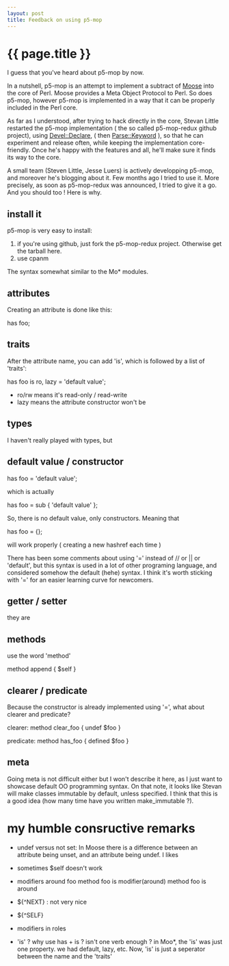 ```yaml
---
layout: post
title: Feedback on using p5-mop
---
```


# {{ page.title }}

I guess that you've heard about p5-mop by now.

In a nutshell, p5-mop is an attempt to implement a subtract of
[Moose](http://moose.iinteractive.com/) into the core of Perl. Moose provides a
Meta Object Protocol to Perl. So does p5-mop, however p5-mop is implemented in
a way that it can be properly included in the Perl core.

As far as I understood, after trying to hack directly in the core, Stevan
Little restarted the p5-mop implementation ( the so called p5-mop-redux github
project), using [Devel::Declare](https://metacpan.org/module/Devel::Declare), (
then [Parse::Keyword](https://metacpan.org/module/Parse::Keyword) ), so that he
can experiment and release often, while keeping the implementation
core-friendly. Once he's happy with the features and all, he'll make sure it
finds its way to the core.

A small team (Steven Little, Jesse Luers) is actively developping p5-mop, and moreover he's blogging about it.
Few months ago I tried to use it. More precisely, as soon as p5-mop-redux was
announced, I tried to give it a go. And you should too ! Here is why.


## install it ##

p5-mop is very easy to install:
1. if you're using github, just fork the p5-mop-redux project. Otherwise get
   the tarball here.
2. use cpanm

The syntax somewhat similar to the Mo* modules.

## attributes ##

Creating an attribute is done like this:

has foo;

## traits ##

After the attribute name, you can add 'is', which is followed by a list of 'traits':

has foo is ro, lazy = 'default value';

* ro/rw means it's read-only / read-write
* lazy means the attribute constructor won't be 

## types ##

I haven't really played with types, but

## default value / constructor ##

has foo = 'default value';

which is actually

has foo = sub { 'default value' };

So, there is no default value, only constructors. Meaning that

has foo = {};

will work properly ( creating a new hashref each time )

There has been some comments about using '=' instead of // or || or 'default',
but this syntax is used in a lot of other programing language, and considered
somehow the default (hehe) syntax. I think it's worth sticking with '=' for an
easier learning curve for newcomers.

## getter / setter ##

they are

## methods ##

use the word 'method'

method append {
  $self
}

## clearer / predicate ##

Because the constructor is already implemented using '=', what about clearer
and predicate?

clearer:
method clear_foo { undef $foo }

predicate:
method has_foo { defined $foo }



## meta ##

Going meta is not difficult either but I won't describe it here, as I just want
to showcase default OO programming syntax. On that note, it looks like Stevan
will make classes immutable by default, unless specified. I think that this is
a good idea (how many time have you written make_immutable ?).

# my humble consructive remarks #

* undef versus not set: In Moose there is a difference between an attribute
  being unset, and an attribute being undef. I likes 

* sometimes $self doesn't work
* modifiers
  around foo
  method foo is modifier(around)
  method foo is around
* ${^NEXT} : not very nice
* ${^SELF}
* modifiers in roles
* 'is' ? why use has + is ? isn't one verb enough ? in Moo*, the 'is' was just
  one property. we had default, lazy, etc. Now, 'is' is just a seperator
  between the name and the 'traits'



